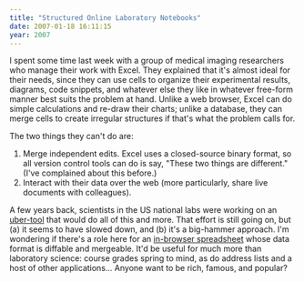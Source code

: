 ```yaml
---
title: "Structured Online Laboratory Notebooks"
date: 2007-01-18 16:11:15
year: 2007
---
```

I spent some time last week with a group of medical imaging researchers who manage their work with Excel.  They explained that it's almost ideal for their needs, since they can use cells to organize their experimental results, diagrams, code snippets, and whatever else they like in whatever free-form manner best suits the problem at hand.  Unlike a web browser, Excel can do simple calculations and re-draw their charts; unlike a database, they can merge cells to create irregular structures if that's what the problem calls for.

The two things they can't do are:
<ol>
  <li>Merge independent edits.  Excel uses a closed-source binary format, so all version control tools can do is say, "These two things are different."  (I've complained about this before.)</li>
  <li>Interact with their data over the web (more particularly, share live documents with colleagues).</li>
</ol>
A few years back, scientists in the US national labs were working on an <a href="http://collaboratory.emsl.pnl.gov">uber-tool</a> that would do all of this and more.  That effort is still going on, but (a) it seems to have slowed down, and (b) it's a big-hammer approach.  I'm wondering if there's a role here for an <a href="http://www.google.com/googlespreadsheets/tour1.html">in-browser spreadsheet</a> whose data format is diffable and mergeable.  It'd be useful for much more than laboratory science: course grades spring to mind, as do address lists and a host of other applications...  Anyone want to be rich, famous, and popular?
